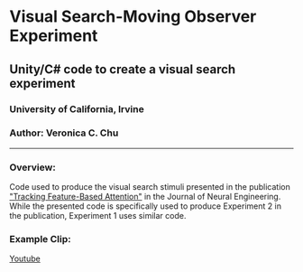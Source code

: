 # Visual Search-Moving Observer Experiment
## Unity/C# code to create a visual search experiment
### University of California, Irvine

### Author: Veronica C. Chu

----

### Overview:
Code used to produce the visual search stimuli presented in the publication ["Tracking Feature-Based Attention"](https://doi.org/10.1088/1741-2552/aaed17) in the Journal of Neural Engineering. While the presented code is specifically used to produce Experiment 2 in the publication, Experiment 1 uses similar code.

### Example Clip:
[Youtube](https://youtu.be/PeWC_6PmVNY)
